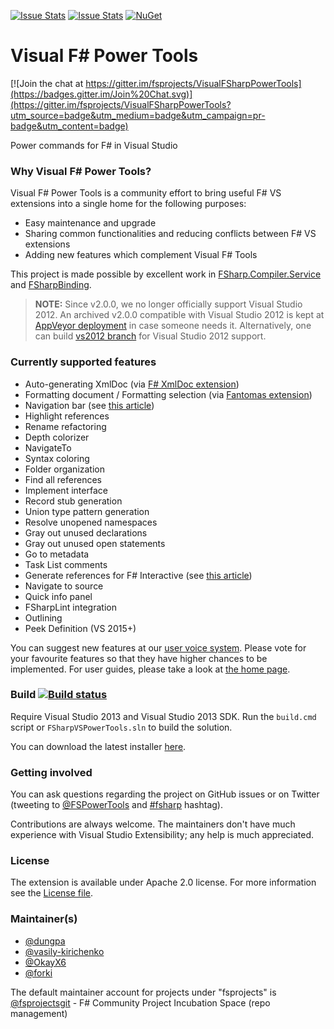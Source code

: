 [![Issue Stats](http://issuestats.com/github/fsprojects/VisualFSharpPowerTools/badge/issue)](http://issuestats.com/github/fsprojects/VisualFSharpPowerTools)
[![Issue Stats](http://issuestats.com/github/fsprojects/VisualFSharpPowerTools/badge/pr)](http://issuestats.com/github/fsprojects/VisualFSharpPowerTools)
[![NuGet](https://img.shields.io/nuget/dt/FSharpVSPowerTools.Core.svg)](https://www.nuget.org/packages/FSharpVSPowerTools.Core/)

Visual F# Power Tools
=====================

[![Join the chat at https://gitter.im/fsprojects/VisualFSharpPowerTools](https://badges.gitter.im/Join%20Chat.svg)](https://gitter.im/fsprojects/VisualFSharpPowerTools?utm_source=badge&utm_medium=badge&utm_campaign=pr-badge&utm_content=badge)

Power commands for F# in Visual Studio

### Why Visual F# Power Tools?
Visual F# Power Tools is a community effort to bring useful F# VS extensions into a single home for the following purposes:
 - Easy maintenance and upgrade
 - Sharing common functionalities and reducing conflicts between F# VS extensions
 - Adding new features which complement Visual F# Tools

This project is made possible by excellent work in [FSharp.Compiler.Service](https://github.com/fsharp/FSharp.Compiler.Service)
and [FSharpBinding](https://github.com/fsharp/fsharpbinding).

> **NOTE:** Since v2.0.0, we no longer officially support Visual Studio 2012.
An archived v2.0.0 compatible with Visual Studio 2012 is kept at [AppVeyor deployment](https://ci.appveyor.com/project/dungpa/visualfsharppowertools/branch/vs2012/artifacts)
 in case someone needs it.
Alternatively, one can build [vs2012 branch](https://github.com/fsprojects/VisualFSharpPowerTools/tree/vs2012) for Visual Studio 2012 support.

### Currently supported features
 - Auto-generating XmlDoc (via [F# XmlDoc extension](http://lorgonblog.wordpress.com/2010/12/04/source-code-for-f-xmldoc-extension/))
 - Formatting document / Formatting selection (via [Fantomas extension](https://github.com/dungpa/fantomas))
 - Navigation bar (see [this article](http://tomasp.net/blog/regions-navigation.aspx/))
 - Highlight references
 - Rename refactoring
 - Depth colorizer
 - NavigateTo
 - Syntax coloring
 - Folder organization
 - Find all references
 - Implement interface
 - Record stub generation
 - Union type pattern generation
 - Resolve unopened namespaces
 - Gray out unused declarations
 - Gray out unused open statements
 - Go to metadata
 - Task List comments
 - Generate references for F# Interactive (see [this article](http://apollo13cn.blogspot.dk/2012/08/f-add-reference-addon.html))
 - Navigate to source
 - Quick info panel
 - FSharpLint integration
 - Outlining
 - Peek Definition (VS 2015+)

You can suggest new features at our [user voice system](http://vfpt.uservoice.com/). 
Please vote for your favourite features so that they have higher chances to be implemented. 
For user guides, please take a look at [the home page](http://fsprojects.github.io/VisualFSharpPowerTools/).

### Build [![Build status](https://ci.appveyor.com/api/projects/status/9ii93nkif8hc6cdv/branch/master)](https://ci.appveyor.com/project/dungpa/visualfsharppowertools)

Require Visual Studio 2013 and Visual Studio 2013 SDK. 
Run the `build.cmd` script or `FSharpVSPowerTools.sln` to build the solution.

You can download the latest installer [here](https://ci.appveyor.com/project/dungpa/visualfsharppowertools/branch/master/artifacts).

### Getting involved

You can ask questions regarding the project on GitHub issues or on Twitter (tweeting to [@FSPowerTools](https://twitter.com/FSPowerTools) and [#fsharp](https://twitter.com/search?f=realtime&q=%23fsharp&src=typd) hashtag).

Contributions are always welcome.
The maintainers don't have much experience with Visual Studio Extensibility; any help is much appreciated.

### License
The extension is available under Apache 2.0 license. For more information see the [License file](LICENSE.txt).

### Maintainer(s)

- [@dungpa](https://github.com/dungpa)
- [@vasily-kirichenko](https://github.com/vasily-kirichenko)
- [@OkayX6](https://github.com/OkayX6)
- [@forki](https://github.com/forki)

The default maintainer account for projects under "fsprojects" is [@fsprojectsgit](https://github.com/fsprojectsgit) - F# Community Project Incubation Space (repo management)

